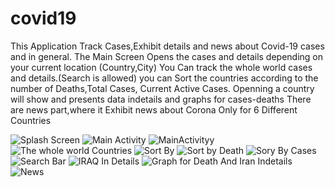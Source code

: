 # covid19 
This Application Track Cases,Exhibit details and news about Covid-19 cases and in general.
The Main Screen Opens the cases and details depending on your current location (Country,City)
You Can track the whole world cases and details.(Search is allowed)
you can Sort the countries according to the number of Deaths,Total Cases, Current Active Cases.
Openning a country will show and presents data indetails and graphs for cases-deaths
There are news part,where it Exhibit news about Corona Only for 6 Different Countries

![Splash Screen](https://user-images.githubusercontent.com/105173268/168486087-fe7aceb3-c7dc-4a16-9724-71fc254d95c2.jpeg)
![Main Activity](https://user-images.githubusercontent.com/105173268/168486111-981badae-4d0c-4bce-8480-5d79c07de749.jpeg)
![MainActivityy](https://user-images.githubusercontent.com/105173268/168486113-4facc80f-d8e8-4de9-b66b-4012c2c2bc56.jpeg)
![The whole world Countries](https://user-images.githubusercontent.com/105173268/168486121-ca26d755-e98d-43de-8d24-be3729cce495.jpeg)
![Sort By](https://user-images.githubusercontent.com/105173268/168486137-a4381814-963a-4812-9f1f-27c4b7230161.jpeg)
![Sort by Death](https://user-images.githubusercontent.com/105173268/168486320-8e8599e2-4280-4ff7-8e93-17340873aaad.jpeg)
![Sory By Cases](https://user-images.githubusercontent.com/105173268/168486359-d912401d-7ce4-4979-9444-6d7337c579e5.jpeg)
![Search Bar](https://user-images.githubusercontent.com/105173268/168486140-a13c9960-6bbb-4b3b-8946-e3ece4381dc6.jpeg)
![IRAQ In Details](https://user-images.githubusercontent.com/105173268/168486143-7cddce3f-7926-4bac-a7d3-2691ea2af9fa.jpeg)
![Graph for Death And Iran Indetails](https://user-images.githubusercontent.com/105173268/168486634-027e6c68-2b6d-4ee6-b936-a4ed98cae2e2.jpeg)
![News](https://user-images.githubusercontent.com/105173268/168486583-4d03bffb-9e64-4f61-b469-63d1d6c1d753.jpeg)




